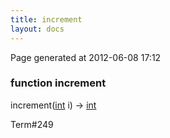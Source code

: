 ```yaml
---
title: increment
layout: docs
---
```


<div class="bottom_right_note">Page generated at 2012-06-08 17:12</div>
<h3><span class="minor">function</span> increment</h3>

increment(<a href="/docs/int.html">int</a> i) -> <a href="/docs/int.html">int</a>
<p></p>

<p><span class="extra_minor">Term#249</span></p>
